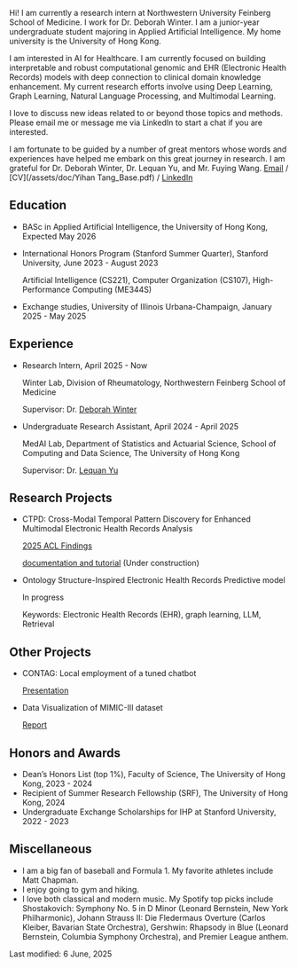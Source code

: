 Hi! I am currently a research intern at Northwestern University Feinberg School of Medicine. I work for Dr. Deborah Winter. I am a junior-year undergraduate student majoring in Applied Artificial Intelligence. My home university is the University of Hong Kong.

I am interested in AI for Healthcare. I am currently focused on building interpretable and robust computational genomic and EHR (Electronic Health Records) models with deep connection to clinical domain knowledge enhancement. My current research efforts involve using Deep Learning, Graph Learning, Natural Language Processing, and Multimodal Learning. 

I love to discuss new ideas related to or beyond those topics and methods. Please email me or message me via LinkedIn to start a chat if you are interested.

I am fortunate to be guided by a number of great mentors whose words and experiences have helped me embark on this great journey in research. I am grateful for Dr. Deborah Winter, Dr. Lequan Yu, and Mr. Fuying Wang.
[Email](mailto:hanktang.yh@gmail.com) / [CV](/assets/doc/Yihan Tang_Base.pdf) / [LinkedIn](https://www.linkedin.com/in/yihan-tang-hank/) 

## Education
- BASc in Applied Artificial Intelligence, the University of Hong Kong, Expected May 2026

- International Honors Program (Stanford Summer Quarter), Stanford University, June 2023 - August 2023

  Artificial Intelligence (CS221), Computer Organization (CS107), High-Performance Computing (ME344S)

- Exchange studies, University of Illinois Urbana-Champaign, January 2025 - May 2025


## Experience 
- Research Intern, April 2025 - Now

  Winter Lab, Division of Rheumatology, Northwestern Feinberg School of Medicine
  
  Supervisor: Dr. [Deborah Winter](https://www.feinberg.northwestern.edu/faculty-profiles/az/profile.html?xid=35765)
  
- Undergraduate Research Assistant, April 2024 - April 2025

  MedAI Lab, Department of Statistics and Actuarial Science, School of Computing and Data Science, The University of Hong Kong
  
  Supervisor: Dr. [Lequan Yu](https://yulequan.github.io)

## Research Projects
- CTPD: Cross-Modal Temporal Pattern Discovery for Enhanced Multimodal Electronic Health Records Analysis

  [2025 ACL Findings](https://arxiv.org/abs/2411.00696)
  
  [documentation and tutorial](/assets/doc/CTPD_documentation.pdf) (Under construction)

- Ontology Structure-Inspired Electronic Health Records Predictive model

  In progress
    
  Keywords: Electronic Health Records (EHR), graph learning, LLM, Retrieval

## Other Projects
- CONTAG: Local employment of a tuned chatbot
  
  [Presentation](/assets/doc/DESN9002_Presentation.pdf)
- Data Visualization of MIMIC-III dataset
  
  [Report](/assets/doc/stat3622_report.pdf)

## Honors and Awards 
- Dean’s Honors List (top 1%), Faculty of Science, The University of Hong Kong, 2023 - 2024
- Recipient of Summer Research Fellowship (SRF), The University of Hong Kong, 2024
- Undergraduate Exchange Scholarships for IHP at Stanford University,	2022 - 2023

## Miscellaneous
- I am a big fan of baseball and Formula 1. My favorite athletes include Matt Chapman.
- I enjoy going to gym and hiking.
- I love both classical and modern music. My Spotify top picks include Shostakovich: Symphony No. 5 in D Minor (Leonard Bernstein, New York Philharmonic), Johann Strauss II: Die Fledermaus Overture (Carlos Kleiber, Bavarian State Orchestra), Gershwin: Rhapsody in Blue (Leonard Bernstein, Columbia Symphony Orchestra), and Premier League anthem.

Last modified: 6 June, 2025
